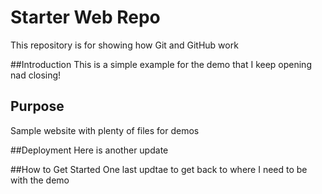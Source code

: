 # Starter Web Repo

This repository is for showing how Git and GitHub work

##Introduction
This is a simple example for the demo that I keep opening nad closing!

## Purpose

Sample website with plenty of files for demos

##Deployment
Here is another update

##How to Get Started
One last updtae to get back to where I need to be with the demo